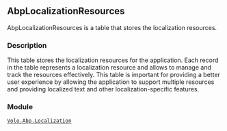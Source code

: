 ## AbpLocalizationResources

AbpLocalizationResources is a table that stores the localization resources.

### Description

This table stores the localization resources for the application. Each record in the table represents a localization resource and allows to manage and track the resources effectively. This table is important for providing a better user experience by allowing the application to support multiple resources and providing localized text and other localization-specific features.

### Module

[`Volo.Abp.Localization`](../../../Localization.md)
